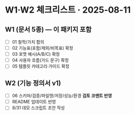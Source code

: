 # W1·W2 체크리스트 · 2025-08-11

## W1 (문서 5종) — 이 패키지 포함
- [ ] 01 철학/가치 합의
- [ ] 02 기능표(포함/제외/비목표) 확정
- [ ] 03 포맷 예시(A/B/C) 확정
- [ ] 04 사용자 흐름(가드 문구) 확정
- [ ] 05 템플릿 카테고리·가이드 확정

## W2 (기능 정의서 v1)
- [ ] 06 스키마/검증/파일명/저장/성능/환경 **검토 코멘트 반영**
- [ ] README 업데이트 반영
- [ ] 8/31 데모 스크립트 초안 작성
